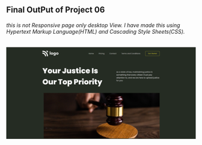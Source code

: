 ## Final OutPut of Project 06
###### this is not Responsive page only desktop View. I have made this using Hypertext Markup Language(HTML) and Cascading Style Sheets(CSS). 
![Final OutPut of Project 05](../Final%20OutPut%20of%20Projects/project06.png)